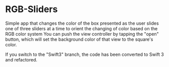 # RGB-Sliders
Simple app that changes the color of the box presented as the user slides one of three sliders at a time to orient the changing of color based on the RGB color system
You can push the view controller by tapping the "open" button, which will set the background color of that view to the square's color.

If you switch to the "Swift3" branch, the code has been converted to Swift 3 and refactored.
